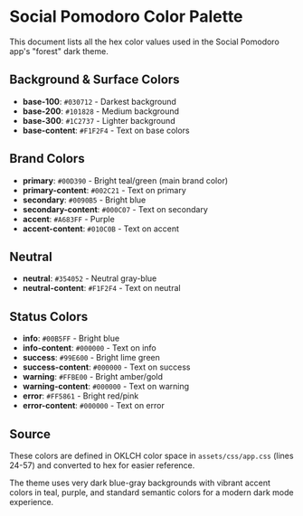 # Social Pomodoro Color Palette

This document lists all the hex color values used in the Social Pomodoro app's "forest" dark theme.

## Background & Surface Colors

- **base-100**: `#030712` - Darkest background
- **base-200**: `#101828` - Medium background
- **base-300**: `#1C2737` - Lighter background
- **base-content**: `#F1F2F4` - Text on base colors

## Brand Colors

- **primary**: `#00D390` - Bright teal/green (main brand color)
- **primary-content**: `#002C21` - Text on primary
- **secondary**: `#0090B5` - Bright blue
- **secondary-content**: `#000C07` - Text on secondary
- **accent**: `#A683FF` - Purple
- **accent-content**: `#010C0B` - Text on accent

## Neutral

- **neutral**: `#354052` - Neutral gray-blue
- **neutral-content**: `#F1F2F4` - Text on neutral

## Status Colors

- **info**: `#00B5FF` - Bright blue
- **info-content**: `#000000` - Text on info
- **success**: `#99E600` - Bright lime green
- **success-content**: `#000000` - Text on success
- **warning**: `#FFBE00` - Bright amber/gold
- **warning-content**: `#000000` - Text on warning
- **error**: `#FF5861` - Bright red/pink
- **error-content**: `#000000` - Text on error

## Source

These colors are defined in OKLCH color space in `assets/css/app.css` (lines 24-57) and converted to hex for easier reference.

The theme uses very dark blue-gray backgrounds with vibrant accent colors in teal, purple, and standard semantic colors for a modern dark mode experience.
